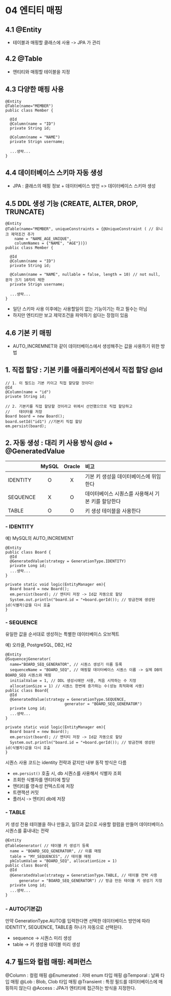 # 04 엔티티 매핑
 
## 4.1 @Entity
- 테이블과 매핑할 클래스에 사용 -> JPA 가 관리

## 4.2 @Table
- 엔티티와 매핑할 테이블을 지정

## 4.3 다양한 매핑 사용
```
@Entity
@Table(name="MEMBER")
public class Member {

  @Id
  @Column(name = "ID")
  private String id;

  @Column(name = "NAME")
  private Strign username;

  ...생략...
}
```

## 4.4 데이터베이스 스키마 자동 생성
- JPA : 클래스의 매핑 정보 + 데이터베이스 방언 => 데이터베이스 스키마 생성

## 4.5 DDL 생성 기능 (CREATE, ALTER, DROP, TRUNCATE)
```
@Entity
@Table(name="MEMBER", uniqueConstraints = {@UniqueConstraint ( // 유니크 제약조건 추가
    name = "NAME_AGE_UNIQUE",
    columnNames = {"NAME", "AGE"})})
public class Member {

  @Id
  @Column(name = "ID")
  private String id;

  @Column(name = "NAME", nullable = false, length = 10) // not null, 문자 크기 10자리 제한
  private Strign username;

  ...생략...
}
```
- 일단 스키마 사용 이후에는 사용할일이 없는 기능이기는 하고 필수는 아님
- 하지만 엔티티만 보고 제약조건을 파악하기 쉽다는 장점이 있음

## 4.6 기본 키 매핑
- AUTO_INCREMNET와 같이 데이터베이스에서 생성해주는 값을 사용하기 위한 방법
## 1. 직접 할당 : 기본 키를 애플리케이션에서 직접 할당 @Id
```
// 1. 이 필드는 기본 키이고 직접 할당할 것이다!
@Id
@Column(name = "id")
private String id;

// 2. 기본키를 직접 할당할 것이라고 위에서 선언했으므로 직접 할당하고
//    데이터를 저장
Board board = new Board();
board.setId("id1") //기본키 직접 할당
em.persist(board);
```

## 2. 자동 생성 : 대리 키 사용 방식 @Id + @GeneratedValue
   
||MySQL|Oracle|비고|
|---|:---:|:---:|:---|
|IDENTITY|O|X|기본 키 생성을 데이터베이스에 위임한다|
|SEQUENCE|X|O|데이터베이스 시퀀스를 사용해서 기본 키를 할당한다|
|TABLE|O|O|키 생성 테이블을 사용한다|

### - IDENTITY
예) MySQL의 AUTO_INCREMENT
```
@Entity
public class Board {
  @Id
  @GeneratedValue(strategy = GenerationType.IDENTITY)
  private Long id;
  ...생략...
}
```
```
private static void logic(EntityManager em){
  Board board = new Board();
  em.persist(board); // 엔티티 저장 -> Id값 자동으로 할당
  System.out.println("board.id = "+board.gerId()); // 방금전에 생성된 id(식별자)값을 다시 호출
}
```
### - SEQUENCE
유일한 값을 순서대로 생성하는 특별한 데이터베이스 오브젝트

예) 오라클, PostgreSQL, DB2, H2
```
@Entity
@SuquencejGenerator(
  name="BOARD_SEQ_GENERATOR", // 시퀀스 생성기 이름 등록
  sequenceName = "BOARD_SEQ", // 매핑할 데이터베이스 시퀀스 이름 -> 실제 DB의 BOARD_SEQ 시퀀스와 매핑
  initialValue = 1, // DDL 생성시에만 사용, 처음 시작하는 수 지정
  allocationSize = 1) // 시퀀스 한번에 증가하는 수(성능 최적화에 사용)
public class Board{
  @Id
  @GeneratedValue(strategy = GenerationType.SEQUENCE,
                          generator = "BOARD_SEQ_GENERATOR")
  private Long id;
  ...생략...
}
```
```
private static void logic(EntityManager em){
  Board board = new Board();
  em.persist(board); // 엔티티 저장 -> Id값 자동으로 할당
  System.out.println("board.id = "+board.gerId()); // 방금전에 생성된 id(식별자)값을 다시 호출
}
```
시퀀스 사용 코드는 identity 전략과 같지만 내부 동작 방식은 다름
- ```em.persist()``` 호출 시, db 시퀀스를 사용해서 식별자 조회
- 조회한 식별자를 엔티티에 할당
- 엔티티를 영속성 컨텍스트에 저장
- 트랜잭션 커밋
- 플러시 -> 엔티티 db에 저장

### - TABLE
키 생성 전용 테이블을 하나 만들고, 일므과 값으로 사용할 컬럼을 만들어 데이터베이스 시퀀스를 흉내내는 전략
```
@Entity
@TableGenerator( // 테이블 키 생성기 등록
  name = "BOARD_SEQ_GENERATOR", // 이름 매핑
  table = "MY_SEQUENCES", // 테이블 매핑
  pkColumValue = "BOARD_SEQ", allocationSize = 1)
public class Board{
  @Id
  @GeneratedValue(strategy = GenerationType.TABLE, // 테이블 전략 사용
      generator = "BOARD_SEQ_GENERATOR") // 방금 만든 테이블 키 생성기 지정
  private Long id;
  ...생략...
}
```

### - AUTO(기본값)
만약 GenerationType.AUTO를 입력한다면 선택한 데이터베이스 방언에 따라 IDENTITY, SEQUENCE, TABLE중 하나가 자동으로 선택된다.
- sequence -> 시퀀스 미리 생성
- table -> 키 생성용 테이블 미리 생성

## 4.7 필드와 컬럼 매핑: 레퍼런스
@Column : 컬럼 매핑
@Enumerated : 자바 enum 타입 매핑
@Temporal : 날짜 타입 매핑
@Lob : Blob, Clob 타입 매핑
@Transient : 특정 필드를 데이터베이스에 매핑하지 않는다
@Access : JPA가 엔티티에 접근하는 방식을 지정한다.


